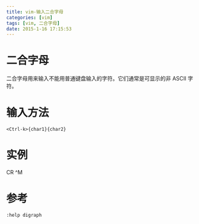 ```yaml
---
title: vim-输入二合字母
categories: [vim]
tags: [vim, 二合字母]
date: 2015-1-16 17:15:53
---
```


# 二合字母

二合字母用来输入不能用普通键盘输入的字符。它们通常是可显示的非 ASCII 字符。

# 输入方法

    <Ctrl-k>{char1}{char2}

# 实例

CR ^M

# 参考

    :help digraph
